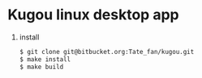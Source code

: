 Kugou linux desktop app
=======================

1. install

    ```bash
    $ git clone git@bitbucket.org:Tate_fan/kugou.git
    $ make install
    $ make build
    ```
